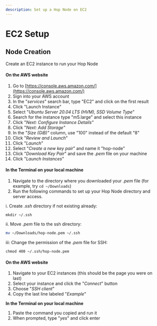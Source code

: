 ```yaml
---
description: Set up a Hop Node on EC2
---
```


# EC2 Setup

## Node Creation

Create an EC2 instance to run your Hop Node

#### On the AWS website

1. Go to [https://console.aws.amazon.com/](https://console.aws.amazon.com/)
2. Sign into your AWS account
3. In the "_services_" search bar, type "EC2" and click on the first result
4. Click "Launch Instance"
5. Select "_Ubuntu Server 20.04 LTS (HVM), SSD Volume Type_"
6. Search for the instance type "m5.large" and select this instance
7. Click "_Next: Configure Instance Details"_
8. Click "_Next: Add Storage"_
9. In the "_Size (GiB)"_ column, use "100" instead of the default "8"
10. Click "_Review and Launch_"
11. Click "_Launch_"
12. Select "_Create a new key pair_" and name it "hop-node"
13. Click "_Download Key Pair_" and save the _.pem_ file on your machine
14. Click "_Launch Instances_"

#### In the Terminal on your local machine

1. Navigate to the directory where you downloaded your _.pem_ file (for example, try `cd ~/Downloads`)
2. Run the following commands to set up your Hop Node directory and server access.

i. Create _.ssh_ directory if not existing already:

```
mkdir ~/.ssh
```

ii. Move _.pem_ file to the ssh directory:

```bash
mv ~/Downloads/hop-node.pem ~/.ssh
```

iii: Change the permission of the _.pem_ file for SSH:

```
chmod 400 ~/.ssh/hop-node.pem
```

#### On the AWS website

1. Navigate to your EC2 instances (this should be the page you were on last)
2. Select your instance and click the "_Connect_" button
3. Choose "_SSH client_"
4. Copy the last line labeled "_Example_"

**In the Terminal on your local machine**

1. Paste the command you copied and run it
2. When prompted, type "_yes_" and click enter
